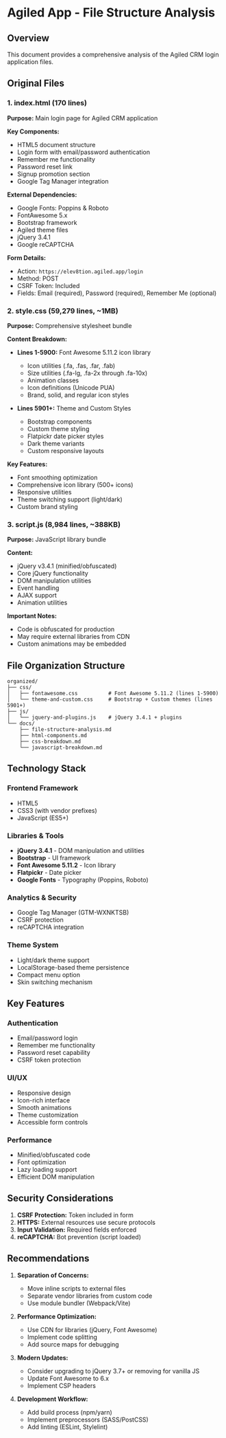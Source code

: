 # Agiled App - File Structure Analysis

## Overview
This document provides a comprehensive analysis of the Agiled CRM login application files.

## Original Files

### 1. index.html (170 lines)
**Purpose:** Main login page for Agiled CRM application

**Key Components:**
- HTML5 document structure
- Login form with email/password authentication
- Remember me functionality
- Password reset link
- Signup promotion section
- Google Tag Manager integration

**External Dependencies:**
- Google Fonts: Poppins & Roboto
- FontAwesome 5.x
- Bootstrap framework
- Agiled theme files
- jQuery 3.4.1
- Google reCAPTCHA

**Form Details:**
- Action: `https://elev8tion.agiled.app/login`
- Method: POST
- CSRF Token: Included
- Fields: Email (required), Password (required), Remember Me (optional)

### 2. style.css (59,279 lines, ~1MB)
**Purpose:** Comprehensive stylesheet bundle

**Content Breakdown:**
- **Lines 1-5900:** Font Awesome 5.11.2 icon library
  - Icon utilities (.fa, .fas, .far, .fab)
  - Size utilities (.fa-lg, .fa-2x through .fa-10x)
  - Animation classes
  - Icon definitions (Unicode PUA)
  - Brand, solid, and regular icon styles

- **Lines 5901+:** Theme and Custom Styles
  - Bootstrap components
  - Custom theme styling
  - Flatpickr date picker styles
  - Dark theme variants
  - Custom responsive layouts

**Key Features:**
- Font smoothing optimization
- Comprehensive icon library (500+ icons)
- Responsive utilities
- Theme switching support (light/dark)
- Custom brand styling

### 3. script.js (8,984 lines, ~388KB)
**Purpose:** JavaScript library bundle

**Content:**
- jQuery v3.4.1 (minified/obfuscated)
- Core jQuery functionality
- DOM manipulation utilities
- Event handling
- AJAX support
- Animation utilities

**Important Notes:**
- Code is obfuscated for production
- May require external libraries from CDN
- Custom animations may be embedded

## File Organization Structure

```
organized/
├── css/
│   ├── fontawesome.css          # Font Awesome 5.11.2 (lines 1-5900)
│   └── theme-and-custom.css     # Bootstrap + Custom themes (lines 5901+)
├── js/
│   └── jquery-and-plugins.js    # jQuery 3.4.1 + plugins
└── docs/
    ├── file-structure-analysis.md
    ├── html-components.md
    ├── css-breakdown.md
    └── javascript-breakdown.md
```

## Technology Stack

### Frontend Framework
- HTML5
- CSS3 (with vendor prefixes)
- JavaScript (ES5+)

### Libraries & Tools
- **jQuery 3.4.1** - DOM manipulation and utilities
- **Bootstrap** - UI framework
- **Font Awesome 5.11.2** - Icon library
- **Flatpickr** - Date picker
- **Google Fonts** - Typography (Poppins, Roboto)

### Analytics & Security
- Google Tag Manager (GTM-WXNKTSB)
- CSRF protection
- reCAPTCHA integration

### Theme System
- Light/dark theme support
- LocalStorage-based theme persistence
- Compact menu option
- Skin switching mechanism

## Key Features

### Authentication
- Email/password login
- Remember me functionality
- Password reset capability
- CSRF token protection

### UI/UX
- Responsive design
- Icon-rich interface
- Smooth animations
- Theme customization
- Accessible form controls

### Performance
- Minified/obfuscated code
- Font optimization
- Lazy loading support
- Efficient DOM manipulation

## Security Considerations

1. **CSRF Protection:** Token included in form
2. **HTTPS:** External resources use secure protocols
3. **Input Validation:** Required fields enforced
4. **reCAPTCHA:** Bot prevention (script loaded)

## Recommendations

1. **Separation of Concerns:**
   - Move inline scripts to external files
   - Separate vendor libraries from custom code
   - Use module bundler (Webpack/Vite)

2. **Performance Optimization:**
   - Use CDN for libraries (jQuery, Font Awesome)
   - Implement code splitting
   - Add source maps for debugging

3. **Modern Updates:**
   - Consider upgrading to jQuery 3.7+ or removing for vanilla JS
   - Update Font Awesome to 6.x
   - Implement CSP headers

4. **Development Workflow:**
   - Add build process (npm/yarn)
   - Implement preprocessors (SASS/PostCSS)
   - Add linting (ESLint, Stylelint)
